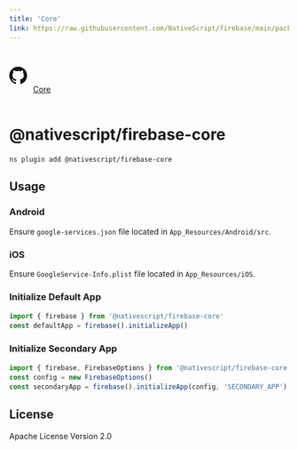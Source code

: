```yaml
---
title: 'Core'
link: https://raw.githubusercontent.com/NativeScript/firebase/main/packages/firebase-core/README.md
---
```


<div style="width: 100%; padding: 1.2em 0em">
	<img alt="github logo" src="../assets/images/github/GitHub-Mark-32px.png" style="display: inline; margin: 1em 0.5em 1em 0em">
	<a href="https://github.com/NativeScript/firebase/tree/main/packages/firebase-core" target="_blank" noopener>Core</a>
</div>

# @nativescript/firebase-core

```cli
ns plugin add @nativescript/firebase-core
```

## Usage

### Android

Ensure `google-services.json` file located in `App_Resources/Android/src`.

### iOS

Ensure `GoogleService-Info.plist` file located in `App_Resources/iOS`.

### Initialize Default App

```ts
import { firebase } from '@nativescript/firebase-core'
const defaultApp = firebase().initializeApp()
```

### Initialize Secondary App

```ts
import { firebase, FirebaseOptions } from '@nativescript/firebase-core'
const config = new FirebaseOptions()
const secondaryApp = firebase().initializeApp(config, 'SECONDARY_APP')
```

## License

Apache License Version 2.0
